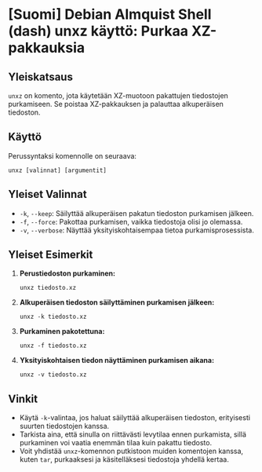 # [Suomi] Debian Almquist Shell (dash) unxz käyttö: Purkaa XZ-pakkauksia

## Yleiskatsaus
`unxz` on komento, jota käytetään XZ-muotoon pakattujen tiedostojen purkamiseen. Se poistaa XZ-pakkauksen ja palauttaa alkuperäisen tiedoston.

## Käyttö
Perussyntaksi komennolle on seuraava:
```
unxz [valinnat] [argumentit]
```

## Yleiset Valinnat
- `-k`, `--keep`: Säilyttää alkuperäisen pakatun tiedoston purkamisen jälkeen.
- `-f`, `--force`: Pakottaa purkamisen, vaikka tiedostoja olisi jo olemassa.
- `-v`, `--verbose`: Näyttää yksityiskohtaisempaa tietoa purkamisprosessista.

## Yleiset Esimerkit
1. **Perustiedoston purkaminen:**
   ```
   unxz tiedosto.xz
   ```

2. **Alkuperäisen tiedoston säilyttäminen purkamisen jälkeen:**
   ```
   unxz -k tiedosto.xz
   ```

3. **Purkaminen pakotettuna:**
   ```
   unxz -f tiedosto.xz
   ```

4. **Yksityiskohtaisen tiedon näyttäminen purkamisen aikana:**
   ```
   unxz -v tiedosto.xz
   ```

## Vinkit
- Käytä `-k`-valintaa, jos haluat säilyttää alkuperäisen tiedoston, erityisesti suurten tiedostojen kanssa.
- Tarkista aina, että sinulla on riittävästi levytilaa ennen purkamista, sillä purkaminen voi vaatia enemmän tilaa kuin pakattu tiedosto.
- Voit yhdistää `unxz`-komennon putkistoon muiden komentojen kanssa, kuten `tar`, purkaaksesi ja käsitelläksesi tiedostoja yhdellä kertaa.